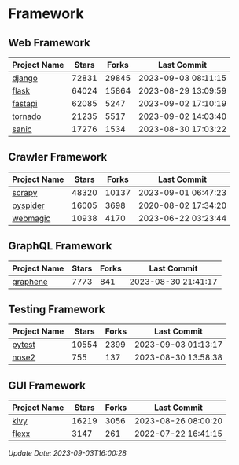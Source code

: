 # Framework

## Web Framework
| Project Name | Stars | Forks | Last Commit |
| ------------ | ----- | ----- | ----------- |
| [django](https://github.com/django/django) | 72831 | 29845 | 2023-09-03 08:11:15 |
| [flask](https://github.com/pallets/flask) | 64024 | 15864 | 2023-08-29 13:09:59 |
| [fastapi](https://github.com/tiangolo/fastapi) | 62085 | 5247 | 2023-09-02 17:10:19 |
| [tornado](https://github.com/tornadoweb/tornado) | 21235 | 5517 | 2023-09-02 14:03:40 |
| [sanic](https://github.com/sanic-org/sanic) | 17276 | 1534 | 2023-08-30 17:03:22 |

## Crawler Framework
| Project Name | Stars | Forks | Last Commit |
| ------------ | ----- | ----- | ----------- |
| [scrapy](https://github.com/scrapy/scrapy) | 48320 | 10137 | 2023-09-01 06:47:23 |
| [pyspider](https://github.com/binux/pyspider) | 16005 | 3698 | 2020-08-02 17:34:20 |
| [webmagic](https://github.com/code4craft/webmagic) | 10938 | 4170 | 2023-06-22 03:23:44 |

## GraphQL Framework
| Project Name | Stars | Forks | Last Commit |
| ------------ | ----- | ----- | ----------- |
| [graphene](https://github.com/graphql-python/graphene) | 7773 | 841 | 2023-08-30 21:41:17 |

## Testing Framework
| Project Name | Stars | Forks | Last Commit |
| ------------ | ----- | ----- | ----------- |
| [pytest](https://github.com/pytest-dev/pytest) | 10554 | 2399 | 2023-09-03 01:13:17 |
| [nose2](https://github.com/nose-devs/nose2) | 755 | 137 | 2023-08-30 13:58:38 |

## GUI Framework
| Project Name | Stars | Forks | Last Commit |
| ------------ | ----- | ----- | ----------- |
| [kivy](https://github.com/kivy/kivy) | 16219 | 3056 | 2023-08-26 08:00:20 |
| [flexx](https://github.com/flexxui/flexx) | 3147 | 261 | 2022-07-22 16:41:15 |

*Update Date: 2023-09-03T16:00:28*